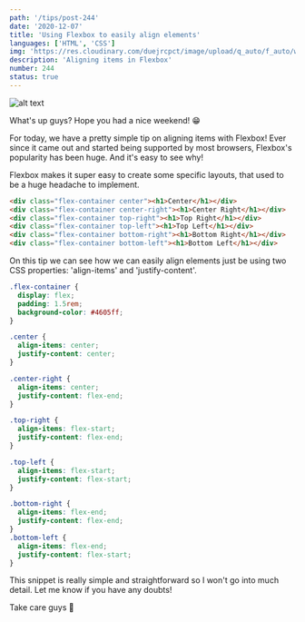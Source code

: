 ```yaml
---
path: '/tips/post-244'
date: '2020-12-07'
title: 'Using Flexbox to easily align elements'
languages: ['HTML', 'CSS']
img: 'https://res.cloudinary.com/duejrcpct/image/upload/q_auto/f_auto/w_1000/v1607350153/tips/244-1_zftasb.png'
description: 'Aligning items in Flexbox'
number: 244
status: true
---
```


![alt text](https://res.cloudinary.com/duejrcpct/image/upload/q_auto/v1607350152/tips/244-2_llbdub.png 'Flexbox')

What's up guys? Hope you had a nice weekend! 😁

For today, we have a pretty simple tip on aligning items with Flexbox! Ever since it came out and started being supported by most browsers, Flexbox's popularity has been huge. And it's easy to see why!

Flexbox makes it super easy to create some specific layouts, that used to be a huge headache to implement.

```html
<div class="flex-container center"><h1>Center</h1></div>
<div class="flex-container center-right"><h1>Center Right</h1></div>
<div class="flex-container top-right"><h1>Top Right</h1></div>
<div class="flex-container top-left"><h1>Top Left</h1></div>
<div class="flex-container bottom-right"><h1>Bottom Right</h1></div>
<div class="flex-container bottom-left"><h1>Bottom Left</h1></div>
```

On this tip we can see how we can easily align elements just be using two CSS properties: 'align-items' and 'justify-content'.

```css
.flex-container {
  display: flex;
  padding: 1.5rem;
  background-color: #4605ff;
}

.center {
  align-items: center;
  justify-content: center;
}

.center-right {
  align-items: center;
  justify-content: flex-end;
}

.top-right {
  align-items: flex-start;
  justify-content: flex-end;
}

.top-left {
  align-items: flex-start;
  justify-content: flex-start;
}

.bottom-right {
  align-items: flex-end;
  justify-content: flex-end;
}
.bottom-left {
  align-items: flex-end;
  justify-content: flex-start;
}
```

This snippet is really simple and straightforward so I won't go into much detail. Let me know if you have any doubts!

Take care guys 🙏
